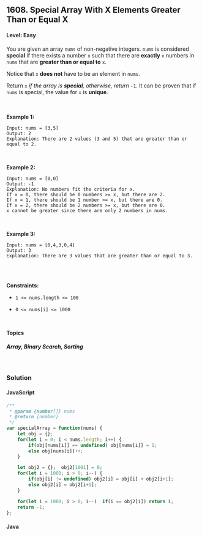 ## 1608. Special Array With X Elements Greater Than or Equal X
#### Level: Easy


You are given an array `nums` of non-negative integers. `nums` is considered **special** if there exists a number `x` such that there are **exactly** `x` numbers in `nums` that are **greater than or equal to** `x`.

Notice that `x` **does not** have to be an element in `nums`.

Return `x` *if the array is **special**, otherwise, return* `-1`. It can be proven that if `nums` is special, the value for `x` is **unique**.

<br><br>
**Example 1:** 

<!-- <img src="https://assets.leetcode.com/uploads/2021/01/29/vtree1.jpg" width="400px"/>

<br>   -->

```
Input: nums = [3,5]
Output: 2
Explanation: There are 2 values (3 and 5) that are greater than or equal to 2.
```

<br> 

**Example 2:**

<!-- <img src="https://assets.leetcode.com/uploads/2021/01/29/vtree2.jpg" width="400px"/>

<br>   -->

```
Input: nums = [0,0]
Output: -1
Explanation: No numbers fit the criteria for x.
If x = 0, there should be 0 numbers >= x, but there are 2.
If x = 1, there should be 1 number >= x, but there are 0.
If x = 2, there should be 2 numbers >= x, but there are 0.
x cannot be greater since there are only 2 numbers in nums.
```

<br>

**Example 3:**

<!-- <img src="https://assets.leetcode.com/uploads/2021/01/29/vtree3.jpg" width="400px"/>

<br>   -->

```
Input: nums = [0,4,3,0,4]
Output: 3
Explanation: There are 3 values that are greater than or equal to 3.
```

<br>

<br>

**Constraints:**
- `1 <= nums.length <= 100`

- `0 <= nums[i] <= 1000`



<br>

**Topics** 

##### Array, Binary Search, Sorting


<br>

### Solution
#### JavaScript
```javascript
/**
 * @param {number[]} nums
 * @return {number}
 */
var specialArray = function(nums) {
    let obj = {};
    for(let i = 0; i < nums.length; i++) {
        if(obj[nums[i]] == undefined) obj[nums[i]] = 1;
        else obj[nums[i]]++;
    }

    let obj2 = {};  obj2[1001] = 0;
    for(let i = 1000; i > 0; i--) {
        if(obj[i] != undefined) obj2[i] = obj[i] + obj2[i+1];
        else obj2[i] = obj2[i+1];
    }

    for(let i = 1000; i > 0; i--)  if(i == obj2[i]) return i;
    return -1;
};
```

#### Java
```java

```

